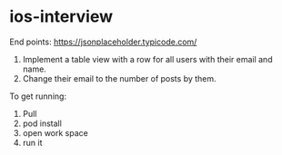 # ios-interview

End points: 
https://jsonplaceholder.typicode.com/

1) Implement a table view with a row for all users with their email and name. 
2) Change their email to the number of posts by them.


To get running:

1) Pull
2) pod install
3) open work space
4) run it
